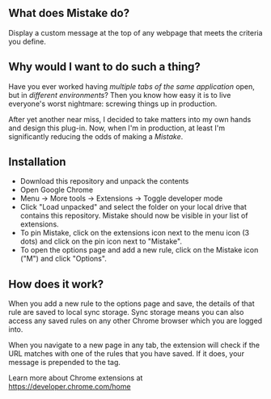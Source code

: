 ## What does Mistake do?
Display a custom message at the top of any webpage that meets the criteria you define.

## Why would I want to do such a thing?
Have you ever worked having *multiple tabs of the same application* open, but in *different environments*? Then you know how easy it is to live everyone's worst nightmare: screwing things up in production.</p>
After yet another near miss, I decided to take matters into my own hands and design this plug-in. Now, when I'm in production, at least I'm significantly reducing the odds of making a _Mistake_.

## Installation
* Download this repository and unpack the contents
* Open Google Chrome
* Menu -> More tools -> Extensions -> Toggle developer mode
* Click "Load unpacked" and select the folder on your local drive that contains this repository. Mistake should now be visible in your list of extensions.
* To pin Mistake, click on the extensions icon next to the menu icon (3 dots) and click on the pin icon next to "Mistake".
* To open the options page and add a new rule, click on the Mistake icon ("M") and click "Options".

## How does it work?
When you add a new rule to the options page and save, the details of that rule are saved to local sync storage. 
Sync storage means you can also access any saved rules on any other Chrome browser which you are logged into.

When you navigate to a new page in any tab, the extension will check if the URL matches with one of the rules that you have saved. 
If it does, your message is prepended to the <body> tag.

Learn more about Chrome extensions at https://developer.chrome.com/home

